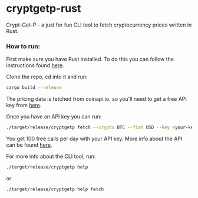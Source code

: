 # cryptgetp-rust
Crypt-Get-P - a just for fun CLI tool to fetch cryptocurrency prices written in Rust.

### How to run:

First make sure you have Rust installed. To do this you can follow the instructions found [here](https://www.rust-lang.org/tools/install).

Clone the repo, cd into it and run:

```bash
cargo build --release
```

The pricing data is fetched from coinapi.io, so you'll need to get a free API key from [here](https://www.coinapi.io/pricing?apikey).

Once you have an API key you can run:

```bash
./target/release/cryptgetp fetch --crypto BTC --fiat USD --key <your-key-here>
```

You get 100 free calls per day with your API key. More info about the API can be found [here](https://www.coinapi.io).

For more info about the CLI tool, run:

```bash
./target/release/cryptgetp help
```

or

```bash
./target/release/cryptgetp help fetch
```
